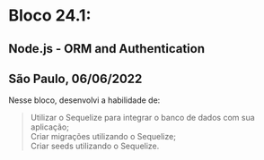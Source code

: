 # Bloco 24.1:

## Node.js - ORM and Authentication
## São Paulo, 06/06/2022

Nesse bloco, desenvolvi a habilidade de:

> Utilizar o Sequelize para integrar o banco de dados com sua aplicação;\
> Criar migrações utilizando o Sequelize;\
> Criar seeds utilizando o Sequelize.